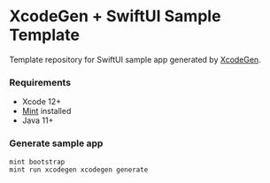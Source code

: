 # XcodeGen + SwiftUI Sample Template
Template repository for SwiftUI sample app generated by [XcodeGen](https://github.com/yonaskolb/XcodeGen).

### Requirements
- Xcode 12+
- [Mint](https://github.com/yonaskolb/Mint#installing) installed
- Java 11+

### Generate sample app

```
mint bootstrap
mint run xcodegen xcodegen generate
```